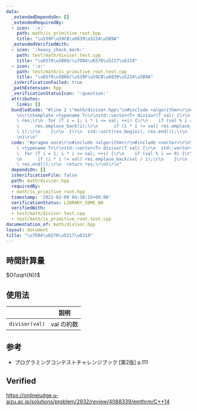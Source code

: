 ```yaml
---
data:
  _extendedDependsOn: []
  _extendedRequiredBy:
  - icon: ':x:'
    path: math/is_primitive_root.hpp
    title: "\u539F\u59CB\u6839\u5224\u5B9A"
  _extendedVerifiedWith:
  - icon: ':heavy_check_mark:'
    path: test/math/divisor.test.cpp
    title: "\u6570\u5B66/\u7D04\u6570\u5217\u6319"
  - icon: ':x:'
    path: test/math/is_primitive_root.test.cpp
    title: "\u6570\u5B66/\u539F\u59CB\u6839\u5224\u5B9A"
  _isVerificationFailed: true
  _pathExtension: hpp
  _verificationStatusIcon: ':question:'
  attributes:
    links: []
  bundledCode: "#line 2 \"math/divisor.hpp\"\n#include <algorithm>\r\n#include <vector>\r\
    \n\r\ntemplate <typename T>\r\nstd::vector<T> divisor(T val) {\r\n  std::vector<T>\
    \ res;\r\n  for (T i = 1; i * i <= val; ++i) {\r\n    if (val % i == 0) {\r\n\
    \      res.emplace_back(i);\r\n      if (i * i != val) res.emplace_back(val /\
    \ i);\r\n    }\r\n  }\r\n  std::sort(res.begin(), res.end());\r\n  return res;\r\
    \n}\r\n"
  code: "#pragma once\r\n#include <algorithm>\r\n#include <vector>\r\n\r\ntemplate\
    \ <typename T>\r\nstd::vector<T> divisor(T val) {\r\n  std::vector<T> res;\r\n\
    \  for (T i = 1; i * i <= val; ++i) {\r\n    if (val % i == 0) {\r\n      res.emplace_back(i);\r\
    \n      if (i * i != val) res.emplace_back(val / i);\r\n    }\r\n  }\r\n  std::sort(res.begin(),\
    \ res.end());\r\n  return res;\r\n}\r\n"
  dependsOn: []
  isVerificationFile: false
  path: math/divisor.hpp
  requiredBy:
  - math/is_primitive_root.hpp
  timestamp: '2021-02-09 04:38:15+09:00'
  verificationStatus: LIBRARY_SOME_WA
  verifiedWith:
  - test/math/divisor.test.cpp
  - test/math/is_primitive_root.test.cpp
documentation_of: math/divisor.hpp
layout: document
title: "\u7D04\u6570\u5217\u6319"
---
```



## 時間計算量

$O(\sqrt{N})$


## 使用法

||説明|
|:--:|:--:|
|`divisor(val)`|$\mathrm{val}$ の約数|


## 参考

- プログラミングコンテストチャレンジブック \[第2版\] p.111


## Verified

https://onlinejudge.u-aizu.ac.jp/solutions/problem/2932/review/4088339/emthrm/C++14
